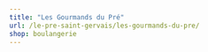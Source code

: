 ```yaml
---
title: "Les Gourmands du Pré"
url: /le-pre-saint-gervais/les-gourmands-du-pre/
shop: boulangerie
---
```

